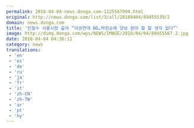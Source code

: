 ```yaml
---
permalink: 2018-04-04-news.donga.com-1125567994.html
original: http://news.donga.com/list/3/all/20180404/89455539/2
domain: news.donga.com
title: '안철수 서울시장 출마 “야권연대 NO…박원순에 양보 받아 뭘 할 생각 없다”'
image: http://dimg.donga.com/wps/NEWS/IMAGE/2018/04/04/89455567.2.jpg
date: 2018-04-04 04:36:11
category: news
translations: 
 - 'en'
 - 'es'
 - 'de'
 - 'ru'
 - 'ja'
 - 'fr'
 - 'it'
 - 'zh-CN'
 - 'zh-TW'
 - 'ar'
 - 'pt'
 - 'hy'
---
```


